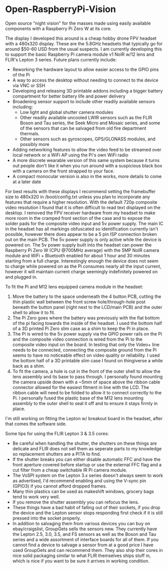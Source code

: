 # Open-RaspberryPi-Vision
Open source "night vision" for the masses made using easily available components with a Raspberry Pi Zero W at its core.

The display I developed this around is a cheap hobby drone FPV headset with a 480x320 display. These are the 5.8GHz headsets that typically go for around $50-60 USD from the usual suspects. I am currently developing this to support the basic Raspberry Pi camera module v1 NoIR w/12 lens and FLIR's Lepton 3 series. Future plans currently include:
- Reworking the hardware layout to allow easier access to the GPIO pins of the Pi
- A way to access the desktop without needing to connect to the device via VNC or SSH
- Developing and releasing 3D printable addons including a bigger battery compartment for better battery life and power delivery
- Broadening sensor support to include other readily available sensors including:
  - Low light and global shutter camera modules
  - Other readily available uncooled LWIR sensors such as the FLIR Boson and Tau series, the Seek Micro and Mosaic series, and some of the sensors that can be salvaged from old fire department thermals.
  - Other sensors such as gyroscopes, GPS/GLONASS modules, and possibly more
- Adding networking features to allow the video feed to be streamed over local network or a WiFi AP using the Pi's own WiFi radio
- A more discrete wearable version of this same system because it turns out people don't like it when you run around with a suspicious black box with a camera on the front strapped to your face.
- A compact monocular version is also in the works, more details to come at a later date

For best results with these displays I recommend setting the framebuffer size to 480x320 in /boot/config.txt unless you plan to incorporate any features that require a higher resolution. With the default 720p composite video resolution I found that it is often difficult to read text displayed on the desktop. I removed the FPV receiver hardware from my headset to make more room in the cramped front section of the case and to expose the solder pads for the composite video input and 5v power supply.
The main IC in the headset has all markings obfuscated so identification currently isn't possible, however there does appear to be a 5 pin ISP connection broken out on the main PCB. The 5v power supply is only active while the device is powered on.
The 5v power supply built into the headset can power the Raspberry Pi Zero W (CPU @700MHz average) with the 5MP NoIR camera module and WiFi + Bluetooth enabled for about 1 hour and 30 minutes starting from a full charge. Interestingly enough the device does not seem to charge while powered on as the Pi consumes nearly all the input current, however it will maintain current charge seemingly indefinitely powered on and plugged in.

To fit the Pi and M12 lens equipped camera module in the headset:
1. Move the battery to the space underneath the 4 button PCB, cutting the thin plastic wall between the front screw hole/through-hole post beneath the button panel (right next to the LCD/main PCB) and the outer shell to allow it to fit.
2. The Pi Zero goes where the battery was previously with the flat bottom of the pi facing towards the inside of the headset. I used the bottom half of a 3D printed Pi Zero slim case as a shim to keep the Pi in place.
3. The Pi is wired to the 5v power supply via the GPIO power rails on the Pi and the composite video connection is wired from the Pi to the composite video input on the board. In testing that only the Video+ line needs to be connected, connecting the composite ground from the Pi seems to have no noticeable effect on video quality or reliability. I used the bottom half of a 3D printable slim case I found on thingiverse a while back as a shim.
4. To fit the camera, a hole is cut in the front of the outer shell to allow the lens assembly and its base to pass through. I personally found mounting the camera upside down with a ~5mm of space above the ribbon cable connector allowed for the easiest fitment in line with the LCD. The ribbon cable will need to be folded to allow it to connect correctly to the Pi. I personally fused the plastic base of the M12 lens mounting assembly to the outer shell to seal it off and to ensure it stays firmly in place.

I'm still working on fitting the Lepton w/ breakout board in the headset, after that comes the software side.

Some tips for using the FLIR Lepton 3 & 3.5 cores:
- Be careful when handling the shutter, the shutters on these things are delicate and FLIR does not sell them as seperate parts to my knowledge so replacement shutters are a PITA to find.
- If the shutter breaks you can either disable automatic FFC and have the front aperture covered before startup or use the external FFC flag and a cut filter from a cheap switchable IR Pi camera module.
- The VoSPI system on the Lepton 3.x series doesn't always seem to work as advertised, I'd recommend enabling and using the V-sync pin (GPIO3) if you cannot afford dropped frames.
- Many thin plastics can be used as makeshift windows, grocery bags tend to work very well.
- If you remove the shutter assembly you can refocus the lens.
- These things have a bad habit of falling out of their sockets, if you drop the device and the Lepton sensor stops responding first check if it is still pressed into the socket properly.
- In addition to salvaging them from various devices you can buy on ebay/craigslist, GroupGets sells the sensors new. They currently have the Lepton 2.5, 3.0, 3.5, and FS sensors as well as the Boson and Tau series and a wide assortment of interface boards for all of them. If you cannot find a device to salvage a sensor from at a good price I have used GroupGets and can recommend them. They also ship their cores in nice solid packaging similar to what FLIR themselves ships stuff in, which is nice if you want to be sure it arrives in working condition.
